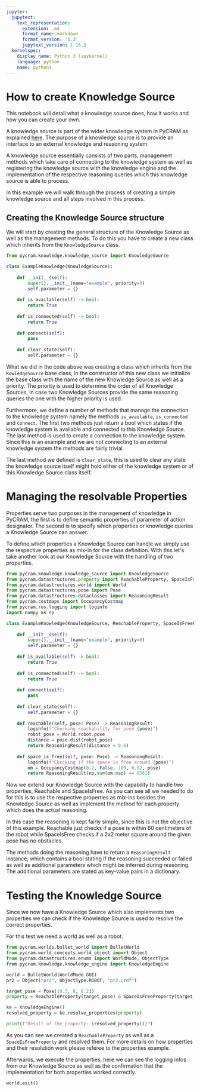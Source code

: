 ```yaml
---
jupyter:
  jupytext:
    text_representation:
      extension: .md
      format_name: markdown
      format_version: '1.3'
      jupytext_version: 1.16.3
  kernelspec:
    display_name: Python 3 (ipykernel)
    language: python
    name: python3
---
```


# How to create Knowledge Source
This notebook will detail what a knowledge source does, how it works and how you can create your own. 

A knowledge source is part of the wider knowledge system in PyCRAM as explained [here](/knowledge). The purpose of a 
knowledge source is to provide an interface to an external knowledge and reasoning system.

A knowledge source essentially consists of two parts, management methods which take care of connecting to the knowledge 
system as well as registering the knowledge source with the knowledge engine and the implementation of the respective 
reasoning queries which this knowledge source is able to process. 

In this example we will walk through the process of creating a simple knowledge source and all steps involved in this process. 

## Creating the Knowledge Source structure

We will start by creating the general structure of the Knowledge Source as well as the management methods. To do this 
you have to create a new class which inherits from the ```KnowledgeSource``` class.

```python
from pycram.knowledge.knowledge_source import KnowledgeSource

class ExampleKnowledge(KnowledgeSource):
    
    def __init__(self):
        super().__init__(name="example", priority=0)
        self.parameter = {}
        
    def is_available(self) -> bool:
        return True
    
    def is_connected(self) -> bool:
        return True
    
    def connect(self):
        pass
    
    def clear_state(self):
        self.parameter = {}
```

What we did in the code above was creating a class which inherits from the ```KowledgeSource``` base class, in the 
constructor of this new class we initialize the base class with the name of the new Knowledge Source as well as a 
priority. The priority is used to determine the order of all Knowledge Sources, in case two Knowledge Sources provide 
the same reasoning queries the one with the higher priority is used. 

Furthermore, we define a number of methods that manage the connection to the knowledge system namely the methods 
```is_available```, ```is_connected``` and ```connect```. The first two methods just return a bool which states if the 
knowledge system is available and connected to this Knowledge Source. The last method is used to create a connection 
to the knowledge system. Since this is an example and we are not connecting to an external knowledge system the methods 
are fairly trivial. 

The last method we defined is ```clear_state```, this is used to clear any state the knowledge source itself might hold 
either of the knowledge system or of this Knowledge Source class itself. 


# Managing the resolvable Properties 
Properties serve two purposes in the management of knowledge in PyCRAM, the first is to define semantic properties of 
parameter of action designator. The second is to specify which properties or knowledge queries a Knowledge Source can 
answer. 

To define which properties a Knowledge Source can handle we simply use the respective properties as mix-in for the class 
definition. With this let's take another look at our Knowledge Source with the handling of two properties. 

```python
from pycram.knowledge.knowledge_source import KnowledgeSource
from pycram.datastructures.property import ReachableProperty, SpaceIsFreeProperty
from pycram.datastructures.world import World
from pycram.datastructures.pose import Pose
from pycram.datastructures.dataclasses import ReasoningResult
from pycram.costmaps import OccupancyCostmap
from pycram.ros.logging import loginfo
import numpy as np

class ExampleKnowledge(KnowledgeSource, ReachableProperty, SpaceIsFreeProperty):
    
    def __init__(self):
        super().__init__(name="example", priority=0)
        self.parameter = {}
        
    def is_available(self) -> bool:
        return True
    
    def is_connected(self) -> bool:
        return True
    
    def connect(self):
        pass
    
    def clear_state(self):
        self.parameter = {}
        
    def reachable(self, pose: Pose) -> ReasoningResult:
        loginfo(f"Checking reachability for pose {pose}")
        robot_pose = World.robot.pose
        distance = pose.dist(robot_pose)
        return ReasoningResult(distance < 0.6)
    
    def space_is_free(self, pose: Pose) -> ReasoningResult:
        loginfo(f"Checking if the space is free around {pose}")
        om = OccupancyCostmap(0.2, False, 100, 0.02, pose)
        return ReasoningResult(np.sum(om.map) == 6561)
```

Now we extend our Knowledge Source with the capability to handle two properties, Reachable and SpaceIsFree. As you can 
see all we needed to do for this is to use the respective properties as mix-ins besides the Knowledge Source as well as 
implement the method for each property which does the actual reasoning. 

In this case the reasoning is kept fairly simple, since this is not the objective of this example. Reachable just 
checks if a pose is within 60 centimeters of the robot while SpaceIsFree checks if a 2x2 meter square around the given 
pose has no obstacles. 

The methods doing the reasoning have to return a ```ReasoningResult``` instance, which contains a bool stating if the 
reasoning succeeded or failed as well as additional parameters which might be inferred during reasoning. The additional 
parameters are stated as key-value pairs in a dictionary.


# Testing the Knowledge Source
Since we now have a Knowledge Source which also implements two properties we can check if the Knowledge Source is used 
to resolve the correct properties. 

For this test we need a world as well as a robot.

```python
from pycram.worlds.bullet_world import BulletWorld
from pycram.world_concepts.world_object import Object
from pycram.datastructures.enums import WorldMode, ObjectType
from pycram.knowledge.knowledge_engine import KnowledgeEngine

world = BulletWorld(WorldMode.GUI)
pr2 = Object("pr2", ObjectType.ROBOT, "pr2.urdf")

target_pose = Pose([0.3, 0, 0.2])
property = ReachableProperty(target_pose) & SpaceIsFreeProperty(target_pose)

ke = KnowledgeEngine()
resolved_property = ke.resolve_properties(property)

print(f"Result of the property: {resolved_property()}")
```

As you can see we created a ```ReachableProperty``` as well as a ```SpaceIsFreeProperty``` and resolved them. For more 
details on how properties and their resolution work please referee to the properties example. 

Afterwards, we execute the properties, here we can see the logging infos from our Knowledge Source as well as the 
confirmation that the implementation for both properties worked correctly.

```python
world.exit()
```
